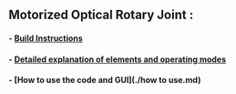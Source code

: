 ## Motorized Optical Rotary Joint :



#### - [Build Instructions](./build_instructions.md) 

#### - [Detailed explanation of elements and operating modes](./detailed_operations.md) 

#### - [How to use the code and GUI](./how to use.md) 

